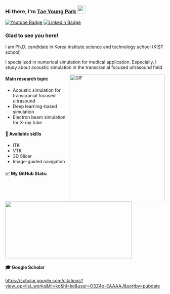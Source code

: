 ### Hi there, I'm <a href="https://gkassym.netlify.app" target="_blank">Tae Young Park</a> <img src="https://media.giphy.com/media/hvRJCLFzcasrR4ia7z/giphy.gif" width="25px">

[![Youtube Badge](https://img.shields.io/badge/YouTube-FF0000?style=flat-square&logo=youtube&logoColor=white)](https://www.youtube.com/channel/UCwx1odmWRBuDxSyQ0T7jCsA)
[![Linkedin Badge](https://img.shields.io/badge/-LinkedIn-0e76a8?style=flat-square&logo=Linkedin&logoColor=white)](https://www.linkedin.com/in/tae-young-park-503742172/)


### Glad to see you here! 

I am Ph.D. candidate  in Korea institute science and technology school (KIST school)

I specialized in numerical simulation for medical application.
Especially, I study about acoustic simulation in the transcranial focused ultrasound field 

<img align="right" alt="GIF" src="https://user-images.githubusercontent.com/42193020/158550667-a7f60393-2d3b-40cb-a49f-23aab6e35c6b.gif?raw=true" width="300" height="400"/>

#### Main research topic 
- Acoustic simulation for transcranial focused ultrasound 
- Deep learning-based simulation 
- Electron beam simulation for X-ray tube 

#### 🦾 Avaliable skills 
- ITK 
- VTK 
- 3D Slicer 
- Image-guided navigation
 


<!--END_SECTION:waka-->

#### 📈 **My GitHub Stats:**

<p>
  <img height="180em" width="400em" src="https://github-readme-stats.vercel.app/api?username=pty0220&show_icons=true&hide_border=true&&count_private=true&include_all_commits=true" />
</p>

#### 🎓 Google Scholar 
https://scholar.google.com/citations?view_op=list_works&hl=ko&hl=ko&user=O3Z4o-EAAAAJ&sortby=pubdate





